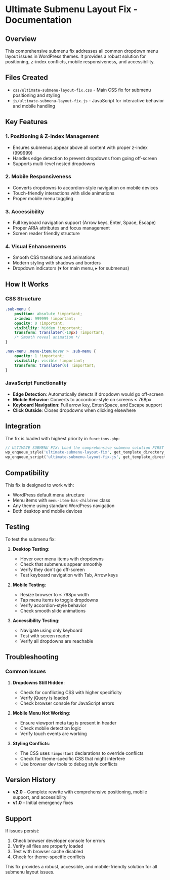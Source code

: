 # Ultimate Submenu Layout Fix - Documentation

## Overview
This comprehensive submenu fix addresses all common dropdown menu layout issues in WordPress themes. It provides a robust solution for positioning, z-index conflicts, mobile responsiveness, and accessibility.

## Files Created
- `css/ultimate-submenu-layout-fix.css` - Main CSS fix for submenu positioning and styling
- `js/ultimate-submenu-layout-fix.js` - JavaScript for interactive behavior and mobile handling

## Key Features

### 1. **Positioning & Z-Index Management**
- Ensures submenus appear above all content with proper z-index (999999)
- Handles edge detection to prevent dropdowns from going off-screen
- Supports multi-level nested dropdowns

### 2. **Mobile Responsiveness**
- Converts dropdowns to accordion-style navigation on mobile devices
- Touch-friendly interactions with slide animations
- Proper mobile menu toggling

### 3. **Accessibility**
- Full keyboard navigation support (Arrow keys, Enter, Space, Escape)
- Proper ARIA attributes and focus management
- Screen reader friendly structure

### 4. **Visual Enhancements**
- Smooth CSS transitions and animations
- Modern styling with shadows and borders
- Dropdown indicators (▾ for main menu, ▸ for submenus)

## How It Works

### CSS Structure
```css
.sub-menu {
    position: absolute !important;
    z-index: 999999 !important;
    opacity: 0 !important;
    visibility: hidden !important;
    transform: translateY(-10px) !important;
    /* Smooth reveal animation */
}

.nav-menu .menu-item:hover > .sub-menu {
    opacity: 1 !important;
    visibility: visible !important;
    transform: translateY(0) !important;
}
```

### JavaScript Functionality
- **Edge Detection**: Automatically detects if dropdown would go off-screen
- **Mobile Behavior**: Converts to accordion-style on screens ≤ 768px
- **Keyboard Navigation**: Full arrow key, Enter/Space, and Escape support
- **Click Outside**: Closes dropdowns when clicking elsewhere

## Integration

The fix is loaded with highest priority in `functions.php`:

```php
// ULTIMATE SUBMENU FIX: Load the comprehensive submenu solution FIRST
wp_enqueue_style('ultimate-submenu-layout-fix', get_template_directory_uri() . '/css/ultimate-submenu-layout-fix.css', array(), '2.0.0');
wp_enqueue_script('ultimate-submenu-layout-fix-js', get_template_directory_uri() . '/js/ultimate-submenu-layout-fix.js', array('jquery'), '2.0.0', true);
```

## Compatibility

This fix is designed to work with:
- WordPress default menu structure
- Menu items with `menu-item-has-children` class
- Any theme using standard WordPress navigation
- Both desktop and mobile devices

## Testing

To test the submenu fix:

1. **Desktop Testing**:
   - Hover over menu items with dropdowns
   - Check that submenus appear smoothly
   - Verify they don't go off-screen
   - Test keyboard navigation with Tab, Arrow keys

2. **Mobile Testing**:
   - Resize browser to ≤ 768px width
   - Tap menu items to toggle dropdowns
   - Verify accordion-style behavior
   - Check smooth slide animations

3. **Accessibility Testing**:
   - Navigate using only keyboard
   - Test with screen reader
   - Verify all dropdowns are reachable

## Troubleshooting

### Common Issues

1. **Dropdowns Still Hidden**:
   - Check for conflicting CSS with higher specificity
   - Verify jQuery is loaded
   - Check browser console for JavaScript errors

2. **Mobile Menu Not Working**:
   - Ensure viewport meta tag is present in header
   - Check mobile detection logic
   - Verify touch events are working

3. **Styling Conflicts**:
   - The CSS uses `!important` declarations to override conflicts
   - Check for theme-specific CSS that might interfere
   - Use browser dev tools to debug style conflicts

## Version History

- **v2.0** - Complete rewrite with comprehensive positioning, mobile support, and accessibility
- **v1.0** - Initial emergency fixes

## Support

If issues persist:
1. Check browser developer console for errors
2. Verify all files are properly loaded
3. Test with browser cache disabled
4. Check for theme-specific conflicts

This fix provides a robust, accessible, and mobile-friendly solution for all submenu layout issues.

